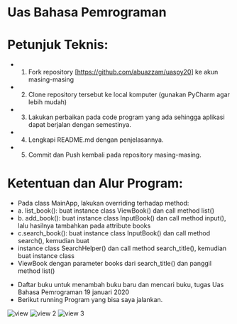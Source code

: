 # Uas Bahasa Pemrograman

# Petunjuk Teknis:
- 1. Fork repository [https://github.com/abuazzam/uaspy20] ke akun masing-masing
- 2. Clone repository tersebut ke local komputer (gunakan PyCharm agar lebih mudah)
- 3. Lakukan perbaikan pada code program yang ada sehingga aplikasi dapat berjalan dengan semestinya.
- 4. Lengkapi README.md dengan penjelasannya.
- 5. Commit dan Push kembali pada repository masing-masing.
# Ketentuan dan Alur Program:
- Pada class MainApp, lakukan overriding terhadap method:
- a. list_book(): buat instance class ViewBook() dan call method list()
- b. add_book(): buat instance class InputBook() dan call method input(), lalu hasilnya tambahkan pada attribute books
- c.search_book(): buat instance class InputBook() dan call method search(), kemudian buat
- instance class SearchHelper() dan call method search_title(), kemudian buat instance class
- ViewBook dengan parameter books dari search_title() dan panggil method list()

* Daftar buku untuk menambah buku baru dan mencari buku, tugas Uas Bahasa Pemrograman 19 januari 2020
* Berikut running Program yang bisa saya jalankan.

![view](https://user-images.githubusercontent.com/57026867/72675202-55b98500-3ab3-11ea-9045-01b99d51a78f.jpeg)
![view 2](https://user-images.githubusercontent.com/57026867/72675200-54885800-3ab3-11ea-9ba9-66fc4cd60f03.jpeg)
![view 3](https://user-images.githubusercontent.com/57026867/72675201-5520ee80-3ab3-11ea-8354-5f610717242f.jpeg)

